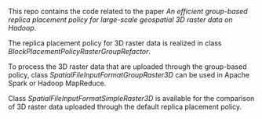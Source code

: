 
This repo contains the code related to the paper *An efficient group-based replica placement policy for large-scale geospatial 3D raster data on Hadoop*.
 
The replica placement policy for 3D raster data is realized in class *BlockPlacementPolicyRasterGroupRefactor*.

To process the 3D raster data that are uploaded through the group-based policy, class *SpatialFileInputFormatGroupRaster3D* can be used in Apache Spark or Hadoop MapReduce. 

Class *SpatialFileInputFormatSimpleRaster3D* is available for the comparison of 3D raster data uploaded through the default replica placement policy. 